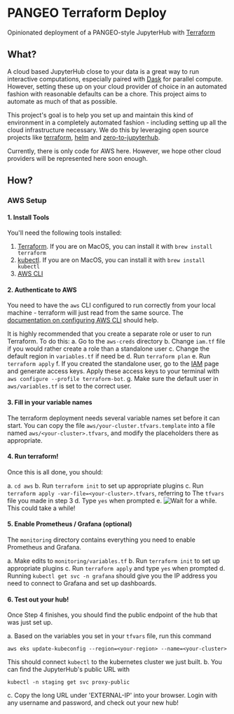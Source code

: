 # PANGEO Terraform Deploy

Opinionated deployment of a PANGEO-style JupyterHub with [Terraform](https://www.terraform.io/)

## What?

A cloud based JupyterHub close to your data is a great way to run interactive
computations, especially paired with [Dask](http://dask.org/) for parallel compute.
However, setting these up on your cloud provider of choice in an automated fashion
with reasonable defaults can be a chore. This project aims to automate as much of that
as possible.

This project's goal is to help you set up and maintain this kind of environment
in a completely automated fashion - including setting up all the cloud infrastructure
necessary. We do this by leveraging open source projects like
[terraform](https://www.terraform.io/), [helm](https://helm.sh/) and
[zero-to-jupyterhub](https://z2jh.jupyter.org).

Currently, there is only code for AWS here. However, we hope other cloud providers
will be represented here soon enough.

## How?

### AWS Setup

#### 1. Install Tools

You'll need the following tools installed:

1. [Terraform](https://www.terraform.io/downloads.html).
   If you are on MacOS, you can install it with `brew install terraform`
2. [kubectl](https://kubernetes.io/docs/tasks/tools/install-kubectl/).
   If you are on MacOS, you can install it with `brew install kubectl`
3. [AWS CLI](https://aws.amazon.com/cli/)

#### 2. Authenticate to AWS

You need to have the `aws` CLI configured to run correctly from your
local machine - terraform will just read from the same source. The
[documentation on configuring AWS CLI](https://docs.aws.amazon.com/cli/latest/userguide/cli-chap-configure.html)
should help.

It is highly recommended that you create a separate role or user to run Terraform.
To do this:
a. Go to the `aws-creds` directory
b. Change `iam.tf` file if you would rather create a role than a standalone user
c. Change the default region in `variables.tf` if need be
d. Run `terraform plan`
e. Run `terraform apply`
f. If you created the standalone user, go to the [IAM](https://console.aws.amazon.com/iam/home?region=us-west-2#/home) page and generate access keys. Apply these access keys to your terminal with `aws configure --profile terraform-bot`.
g. Make sure the default user in `aws/variables.tf` is set to the correct user.

#### 3. Fill in your variable names

The terraform deployment needs several variable names set before it
can start. You can copy the file `aws/your-cluster.tfvars.template` into a file
named `aws/<your-cluster>.tfvars`, and modify the placeholders there
as appropriate.

#### 4. Run terraform!

Once this is all done, you should:

a. `cd aws`
b. Run `terraform init` to set up appropriate plugins
c. Run `terraform apply -var-file=<your-cluster>.tfvars`, referring to
   The `tfvars` file you made in step 3
d. Type `yes` when prompted
e. ![Wait for a while](https://imgs.xkcd.com/comics/compiling.png).
   This could take a while!

#### 5. Enable Prometheus / Grafana (optional)

The `monitoring` directory contains everything you need to enable Prometheus and Grafana. 

a. Make edits to `monitoring/variables.tf`
b. Run `terraform init` to set up appropriate plugins
c. Run `terraform apply` and type `yes` when prompted
d. Running `kubectl get svc -n grafana` should give you the IP address you need to connect to Grafana and set up dashboards.

#### 6. Test out your hub!

Once Step 4 finishes, you should find the public endpoint of the hub
that was just set up.

a. Based on the variables you set in your `tfvars` file, run this command

   ```
   aws eks update-kubeconfig --region=<your-region> --name=<your-cluster>
   ```

   This should connect `kubectl` to the kubernetes cluster we just built.
b. You can find the JupyterHub's public URL with

   ```
   kubectl -n staging get svc proxy-public
   ```

c. Copy the long URL under 'EXTERNAL-IP' into your browser. Login with
   any username and password, and check out your new hub!
